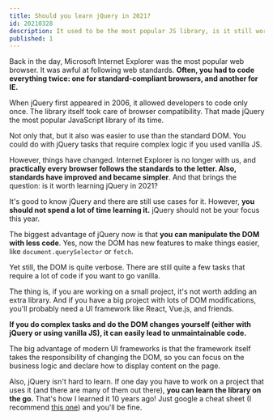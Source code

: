 ```yaml
---
title: Should you learn jQuery in 2021?
id: 20210328
description: It used to be the most popular JS library, is it still worth learning it? 
published: 1
---
```


Back in the day, Microsoft Internet Explorer was the most popular web browser. It was awful at following web standards. **Often, you had to code everything twice: one for standard-compliant browsers, and another for IE.**

When jQuery first appeared in 2006, it allowed developers to code only once. The library itself took care of browser compatibility. That made jQuery the most popular JavaScript library of its time.

Not only that, but it also was easier to use than the standard DOM. You could do with jQuery tasks that require complex logic if you used vanilla JS.

However, things have changed. Internet Explorer is no longer with us, and **practically every browser follows the standards to the letter. Also, standards have improved and became simpler**. And that brings the question: is it worth learning jQuery in 2021?

It's good to know jQuery and there are still use cases for it. However, **you should not spend a lot of time learning it.** jQuery should not be your focus this year.

The biggest advantage of jQuery now is that **you can manipulate the DOM with less code**. Yes, now the DOM has new features to make things easier, like `document.querySelector` or `fetch`.

Yet still, the DOM is quite verbose. There are still quite a few tasks that require a lot of code if you want to go vanilla.

The thing is, if you are working on a small project, it's not worth adding an extra library. And if you have a big project with lots of DOM modifications, you'll probably need a UI framework like React, Vue.js, and friends.

**If you do complex tasks and do the DOM changes yourself (either with jQuery or using vanilla JS), it can easily lead to unmaintainable code.**

The big advantage of modern UI frameworks is that the framework itself takes the responsibility of changing the DOM, so you can focus on the business logic and declare how to display content on the page.

Also, jQuery isn't hard to learn. If one day you have to work on a project that uses it (and there are many of them out there), **you can learn the library on the go.** That's how I learned it 10 years ago! Just google a cheat sheet (I recommend [this one](https://oscarotero.com/jquery/)) and you'll be fine.